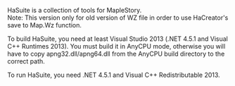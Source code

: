 HaSuite is a collection of tools for MapleStory.  
Note: This version only for old version of WZ file in order to use HaCreator's save to Map.Wz function.


To build HaSuite, you need at least Visual Studio 2013 (.NET 4.5.1 and Visual C++ Runtimes 2013). You must build it in AnyCPU mode, otherwise you will have to copy apng32.dll/apng64.dll from the AnyCPU build directory to the correct path.

To run HaSuite, you need .NET 4.5.1 and Visual C++ Redistributable 2013.
